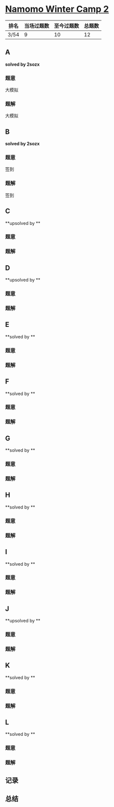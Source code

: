 # [Namomo Winter Camp 2](https://vjudge.net/contest/419997)

| 排名 | 当场过题数 | 至今过题数 | 总题数 |
| ---- | ---------- | ---------- | ------ |
| 3/54 | 9          | 10         | 12     |

## **A**

**solved by 2sozx**

### 题意

大模拟

### 题解

大模拟

## **B**

**solved by 2sozx**

### 题意

签到

### 题解

签到

## **C**

**upsolved by **

### 题意



### 题解



## **D**

**upsolved by **

### 题意



### 题解



## **E**

**solved by **

### 题意



### 题解



## **F**

**solved by **

### 题意



### 题解



## **G**

**solved by **

### 题意



### 题解



## **H**

**solved by **

### 题意



### 题解



## **I**

**solved by **

### 题意



### 题解



## **J**

**upsolved by **

### 题意



### 题解



## **K**

**solved by **

### 题意



### 题解



## **L**

**solved by **

### 题意



### 题解



## **记录**



## **总结**

